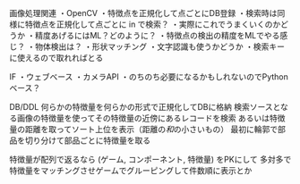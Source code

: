 
画像処理関連
・OpenCV
・特徴点を正規化して点ごとにDB登録
・検索時は同様に特徴点を正規化して点ごとに in で検索？
・実際にこれでうまくいくのかどうか
・精度あげるにはML？どのように？
・特徴点の検出の精度をMLでやる感じ？
・物体検出は？
・形状マッチング
・文字認識も使うかどうか
    ・検索キーに使えるので取れればとる

IF
・ウェブベース
・カメラAPI
・のちのち必要になるかもしれないのでPythonベース？

DB/DDL
何らかの特徴量を何らかの形式で正規化してDBに格納
検索ソースとなる画像の特徴量を使ってその特徴量の近傍にあるレコードを検索
あるいは特徴量の距離を取ってソート上位を表示（距離の*和*の小さいもの）
最初に輪郭で部品を切り分けて部品ごとに特徴量を取る

特徴量が配列で返るなら (ゲーム, コンポーネント, 特徴量) をPKにして
多対多で特徴量をマッチングさせゲームでグルーピングして件数順に表示とか

